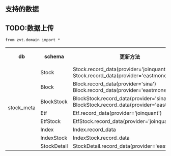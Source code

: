 ## 支持的数据
## TODO:数据上传
```
from zvt.domain import *
```
<table>
  <tr>
    <th>db</th>
    <th>schema</th>
    <th>更新方法</th>
    <th>下载地址</th>
  </tr>

  <td rowspan="9">stock_meta</td>
  
  <tr>
    <td>Stock</td>
    <td>Stock.record_data(provider='joinquant')<br>Stock.record_data(provider='eastmoney')<br></td>
    <td rowspan="9">wait...</td>
  </tr>
  <tr>
    <td>Block</td>
    <td>Block.record_data(provider='sina')<br>Block.record_data(provider='eastmoney')</td>
  </tr>

  <tr>
    <td>BlockStock</td>
    <td>BlockStock.record_data(provider='sina')<br>BlockStock.record_data(provider='eastmoney')</td>
  </tr>
  <tr>
    <td>Etf</td>
    <td>Etf.record_data(provider='joinquant')</td>
  </tr>
  <tr>
    <td>EtfStock</td>
    <td>EtfStock.record_data(provider='joinquant')</td>
  </tr>
  <tr>
    <td>Index</td>
    <td>Index.record_data</td>
  </tr>

  <tr>
    <td>IndexStock</td>
    <td>IndexStock.record_data</td>
  </tr>

  <tr>
    <td>StockDetail</td>
    <td>StockDetail.record_data(provider='eastmoney')</td>
  </tr>

</table>